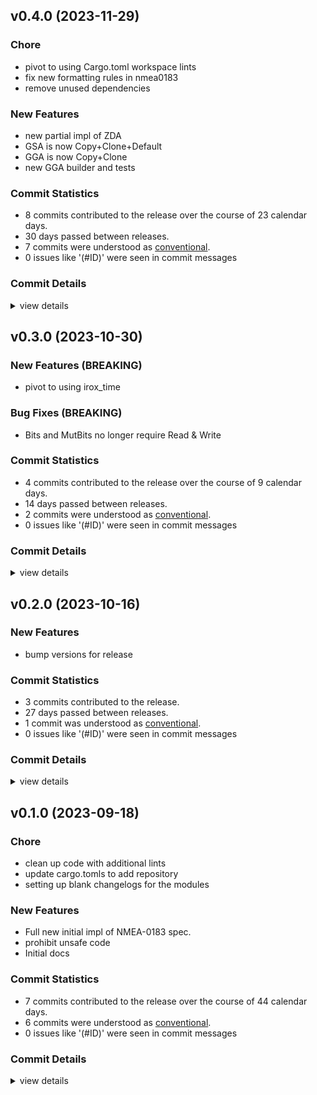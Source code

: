 


## v0.4.0 (2023-11-29)

### Chore

 - <csr-id-88ebfb5deea5508ca54f4aaab62f6fd5a36f531c/> pivot to using Cargo.toml workspace lints
 - <csr-id-38d709a5df3fd8d11784427952480ca04e6ef965/> fix new formatting rules in nmea0183
 - <csr-id-8dac28062fabe59a155f04de03a0f2429a655f6a/> remove unused dependencies

### New Features

 - <csr-id-b1614a35161bc14d45a7b8fb03a121e6683cc872/> new partial impl of ZDA
 - <csr-id-e449164722df8fb8ef366cb41e2e23534ad24064/> GSA is now Copy+Clone+Default
 - <csr-id-874afec7b6aa560623e0f995aec7fd96e3940542/> GGA is now Copy+Clone
 - <csr-id-0a258cd962bd75a5b858b4cadb01a1ea697ba04c/> new GGA builder and tests

### Commit Statistics

<csr-read-only-do-not-edit/>

 - 8 commits contributed to the release over the course of 23 calendar days.
 - 30 days passed between releases.
 - 7 commits were understood as [conventional](https://www.conventionalcommits.org).
 - 0 issues like '(#ID)' were seen in commit messages

### Commit Details

<csr-read-only-do-not-edit/>

<details><summary>view details</summary>

 * **Uncategorized**
    - Pivot to using Cargo.toml workspace lints ([`88ebfb5`](https://github.com/spmadden/irox/commit/88ebfb5deea5508ca54f4aaab62f6fd5a36f531c))
    - New partial impl of ZDA ([`b1614a3`](https://github.com/spmadden/irox/commit/b1614a35161bc14d45a7b8fb03a121e6683cc872))
    - GSA is now Copy+Clone+Default ([`e449164`](https://github.com/spmadden/irox/commit/e449164722df8fb8ef366cb41e2e23534ad24064))
    - GGA is now Copy+Clone ([`874afec`](https://github.com/spmadden/irox/commit/874afec7b6aa560623e0f995aec7fd96e3940542))
    - Fix new formatting rules in nmea0183 ([`38d709a`](https://github.com/spmadden/irox/commit/38d709a5df3fd8d11784427952480ca04e6ef965))
    - New GGA builder and tests ([`0a258cd`](https://github.com/spmadden/irox/commit/0a258cd962bd75a5b858b4cadb01a1ea697ba04c))
    - Remove unused dependencies ([`8dac280`](https://github.com/spmadden/irox/commit/8dac28062fabe59a155f04de03a0f2429a655f6a))
    - Release irox-tools v0.3.2, irox-time v0.3.0, irox-log v0.1.0, safety bump 8 crates ([`9c08793`](https://github.com/spmadden/irox/commit/9c0879320a17a94fa7a4169426de4d9d3b62395e))
</details>

## v0.3.0 (2023-10-30)

### New Features (BREAKING)

 - <csr-id-56d56f52703b29e4ba79b5e12e0b9332e1b0f400/> pivot to using irox_time

### Bug Fixes (BREAKING)

 - <csr-id-0abcf44f6018f432a8715ff4f7a0ec1986ea1463/> Bits and MutBits no longer require Read & Write

### Commit Statistics

<csr-read-only-do-not-edit/>

 - 4 commits contributed to the release over the course of 9 calendar days.
 - 14 days passed between releases.
 - 2 commits were understood as [conventional](https://www.conventionalcommits.org).
 - 0 issues like '(#ID)' were seen in commit messages

### Commit Details

<csr-read-only-do-not-edit/>

<details><summary>view details</summary>

 * **Uncategorized**
    - Release irox-nmea0183 v0.3.0 ([`04e7ee6`](https://github.com/spmadden/irox/commit/04e7ee6238339648c3a3d5c1502c412f6321dfa9))
    - Release irox-tools v0.3.0, safety bump 12 crates ([`eb83b27`](https://github.com/spmadden/irox/commit/eb83b27b20c23e51e5b0fc3b7b3704e2c03af46c))
    - Bits and MutBits no longer require Read & Write ([`0abcf44`](https://github.com/spmadden/irox/commit/0abcf44f6018f432a8715ff4f7a0ec1986ea1463))
    - Pivot to using irox_time ([`56d56f5`](https://github.com/spmadden/irox/commit/56d56f52703b29e4ba79b5e12e0b9332e1b0f400))
</details>

## v0.2.0 (2023-10-16)

### New Features

 - <csr-id-8dc3f98d6b32d735c009468feb0ba32dc367d49a/> bump versions for release

### Commit Statistics

<csr-read-only-do-not-edit/>

 - 3 commits contributed to the release.
 - 27 days passed between releases.
 - 1 commit was understood as [conventional](https://www.conventionalcommits.org).
 - 0 issues like '(#ID)' were seen in commit messages

### Commit Details

<csr-read-only-do-not-edit/>

<details><summary>view details</summary>

 * **Uncategorized**
    - Release irox-carto v0.3.0, irox-csv v0.3.0, irox-egui-extras v0.3.0, irox-gpx v0.2.0, irox-influxdb_v1 v0.3.0, irox-nmea0183 v0.2.0, irox-raymarine-sonar v0.2.0, irox-time v0.1.0, irox-winlocation-api v0.2.0, irox v0.3.0 ([`dfa6258`](https://github.com/spmadden/irox/commit/dfa6258b8f93f6d27b85d2f3f4e209599a8168ad))
    - Release irox-units v0.3.0, irox-carto v0.3.0, irox-csv v0.3.0, irox-egui-extras v0.3.0, irox-gpx v0.2.0, irox-influxdb_v1 v0.3.0, irox-nmea0183 v0.2.0, irox-raymarine-sonar v0.2.0, irox-time v0.1.0, irox-winlocation-api v0.2.0, irox v0.3.0, safety bump 2 crates ([`a6c0a5f`](https://github.com/spmadden/irox/commit/a6c0a5fcfc4070b8cbc1442192b7eaef275e80f2))
    - Bump versions for release ([`8dc3f98`](https://github.com/spmadden/irox/commit/8dc3f98d6b32d735c009468feb0ba32dc367d49a))
</details>

## v0.1.0 (2023-09-18)

<csr-id-f03d8a3ec997d53470bfdeb5e76b71925aac3f10/>
<csr-id-80d2b88bdcb553faaeafc09673c31d7ebedafd19/>
<csr-id-1a365333397b02a5f911d0897c3bf0c80f6c2b80/>

### Chore

 - <csr-id-f03d8a3ec997d53470bfdeb5e76b71925aac3f10/> clean up code with additional lints
 - <csr-id-80d2b88bdcb553faaeafc09673c31d7ebedafd19/> update cargo.tomls to add repository
 - <csr-id-1a365333397b02a5f911d0897c3bf0c80f6c2b80/> setting up blank changelogs for the modules

### New Features

 - <csr-id-77a3ae6dc803c40bcd9bcc83ffb1778b365dfc1b/> Full new initial impl of NMEA-0183 spec.
 - <csr-id-c088de020214e47f28391d0af5a64abe56ad185b/> prohibit unsafe code
 - <csr-id-50991086a6c23e5e7aedfe54393b87ed03bae124/> Initial docs

### Commit Statistics

<csr-read-only-do-not-edit/>

 - 7 commits contributed to the release over the course of 44 calendar days.
 - 6 commits were understood as [conventional](https://www.conventionalcommits.org).
 - 0 issues like '(#ID)' were seen in commit messages

### Commit Details

<csr-read-only-do-not-edit/>

<details><summary>view details</summary>

 * **Uncategorized**
    - Release irox-enums_derive v0.2.0, irox-enums v0.2.0, irox-tools v0.2.0, irox-units v0.2.0, irox-carto v0.2.0, irox-csv v0.2.0, irox-egui-extras v0.2.0, irox-networking v0.2.0, irox-types v0.2.0, irox-influxdb_v1 v0.2.0, irox-structs_derive v0.2.0, irox-structs v0.2.0, irox-nmea0183 v0.1.0, irox-sirf v0.2.0, irox-stats v0.2.0, irox-winlocation-api v0.1.0, irox v0.2.0, safety bump 10 crates ([`6a72204`](https://github.com/spmadden/irox/commit/6a722046661ceef02a66c2067e2c5c15ce102e04))
    - Clean up code with additional lints ([`f03d8a3`](https://github.com/spmadden/irox/commit/f03d8a3ec997d53470bfdeb5e76b71925aac3f10))
    - Update cargo.tomls to add repository ([`80d2b88`](https://github.com/spmadden/irox/commit/80d2b88bdcb553faaeafc09673c31d7ebedafd19))
    - Setting up blank changelogs for the modules ([`1a36533`](https://github.com/spmadden/irox/commit/1a365333397b02a5f911d0897c3bf0c80f6c2b80))
    - Full new initial impl of NMEA-0183 spec. ([`77a3ae6`](https://github.com/spmadden/irox/commit/77a3ae6dc803c40bcd9bcc83ffb1778b365dfc1b))
    - Prohibit unsafe code ([`c088de0`](https://github.com/spmadden/irox/commit/c088de020214e47f28391d0af5a64abe56ad185b))
    - Initial docs ([`5099108`](https://github.com/spmadden/irox/commit/50991086a6c23e5e7aedfe54393b87ed03bae124))
</details>

